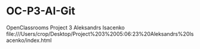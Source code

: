 # OC-P3-AI-Git
OpenClassrooms Project 3 Aleksandrs Isacenko
file:///Users/crop/Desktop/Project%203%2005:06:23%20Aleksandrs%20Isacenko/index.html
